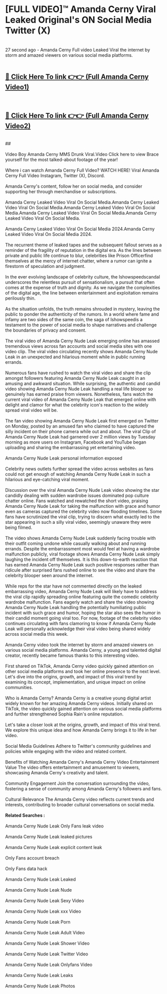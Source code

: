 # [FULL VIDEO]™ Amanda Cerny Viral Leaked Original's ON Social Media Twitter (X) <br>
<br>
27 second ago - Amanda Cerny Full video Leaked Viral the internet by storm and amazed viewers on various social media platforms.<br>

 <br>

##  <a href="https://play.123hd.live?title=Full Amanda_Cerny&ref=git">🔴 Click Here To link 👉👉 (Full Amanda Cerny Video1)</a><br>
  <br>

##  <a href="https://play.123hd.live?title=Full Amanda_Cerny&ref=git">🔴 Click Here To link 👉👉 (Full Amanda Cerny Video2)</a><br>
  <br>
  ##


  <br>

  <br>
Video Boy Amanda Cerny MMS Drunk Viral.Video Click here to view Brace yourself for the most talked-about footage of the year!
<br><br>
Where i can watch Amanda Cerny Full Video? WATCH HERE! Viral Amanda Cerny Full Video Instagram, Twitter (X), Discord.
<br><br>
Amanda Cerny's content, follow her on social media, and consider supporting her through merchandise or subscriptions.
<br><br>
Amanda Cerny Leaked Video Viral On Social Media.Amanda Cerny Leaked Video Viral On Social Media.Amanda Cerny Leaked Video Viral On Social Media.Amanda Cerny Leaked Video Viral On Social Media.Amanda Cerny Leaked Video Viral On Social Media.
<br><br>
Amanda Cerny Leaked Video Viral On Social Media 2024.Amanda Cerny Leaked Video Viral On Social Media 2024.
<br><br>
The recurrent theme of leaked tapes and the subsequent fallout serves as a reminder of the fragility of reputation in the digital era. As the lines between private and public life continue to blur, celebrities like Prison Officerfind themselves at the mercy of internet chatter, where a rumor can ignite a firestorm of speculation and judgment.
<br><br>
In the ever evolving landscape of celebrity culture, the Ishowspeedscandal underscores the relentless pursuit of sensationalism, a pursuit that often comes at the expense of truth and dignity. As we navigate the complexities of the digital age, the line between entertainment and exploitation remains perilously thin.
<br><br>
As the situation unfolds, the truth remains shrouded in mystery, leaving the public to ponder the authenticity of the rumors. In a world where fame and infamy are two sides of the same coin, the saga of Ishowspeedis a testament to the power of social media to shape narratives and challenge the boundaries of privacy and consent.
<br><br>
The viral video of Amanda Cerny Nude Leak emerging online has amassed tremendous views across fan accounts and social media sites with one video clip. The viral video circulating recently shows Amanda Cerny Nude Leak in an unexpected and hilarious moment while in public running errands.
<br><br>
Numerous fans have rushed to watch the viral video and share the clip amongst followers featuring Amanda Cerny Nude Leak caught in an amusing and awkward situation. While surprising, the authentic and candid video showing Amanda Cerny Nude Leak handling a real life blooper so genuinely has earned praise from viewers. Nonetheless, fans watch the current viral video of Amanda Cerny Nude Leak that emerged online with delight and clamor for what the celebrity icon's reaction to the widely spread viral video will be.
<br><br>
The fan video showing Amanda Cerny Nude Leak first emerged on Twitter on Monday, posted by an amused fan who claimed to have captured the silly incident on their phone camera while out and about. The viral Clip of Amanda Cerny Nude Leak had garnered over 2 million views by Tuesday morning as more users on Instagram, Facebook and YouTube began uploading and sharing the embarrassing yet entertaining video.
<br><br>
Amanda Cerny Nude Leak personal information exposed
<br><br>
Celebrity news outlets further spread the video across websites as fans could not get enough of watching Amanda Cerny Nude Leak in such a hilarious and eye-catching viral moment.
<br><br>
Discussion over the viral Amanda Cerny Nude Leak video showing the star candidly dealing with sudden wardrobe issues dominated pop culture chatter online. Fans watched and rewatched the short video, praising Amanda Cerny Nude Leak for taking the malfunction with grace and humor even as cameras captured the celebrity video now flooding timelines. Some fans have scrutinized the viral clip, trying to discern what exactly led to the star appearing in such a silly viral video, seemingly unaware they were being filmed.
<br><br>
The video shows Amanda Cerny Nude Leak suddenly facing trouble with their outfit coming undone while casually walking about and running errands. Despite the embarrassment most would feel at having a wardrobe malfunction publicly, viral footage shows Amanda Cerny Nude Leak simply laughing the incident off themselves. It is this down-to-earth reaction that has earned Amanda Cerny Nude Leak such positive responses rather than ridicule after surprised fans rushed online to see the video and share the celebrity blooper seen around the internet.
<br><br>
While reps for the star have not commented directly on the leaked embarrassing video, Amanda Cerny Nude Leak will likely have to address the viral clip rapidly spreading online featuring quite the comedic celebrity wardrobe malfunction. Fans eagerly watch and share the video showing Amanda Cerny Nude Leak handling the potentially humiliating public incident with such grace and humor, hoping the star also sees the humor in their candid moment going viral too. For now, footage of the celebrity video continues circulating with fans clamoring to know if Amanda Cerny Nude Leak will personally acknowledge their viral video being shared widely across social media this week.
<br><br>
Amanda Cerny video took the internet by storm and amazed viewers on various social media platforms. Amanda Cerny, a young and talented digital creator, recently became famous thanks to this interesting video.
<br><br>
First shared on TikTok, Amanda Cerny video quickly gained attention on other social media platforms and took her online presence to the next level. Let's dive into the origins, growth, and impact of this viral trend by examining its concept, implementation, and unique impact on online communities.
<br><br>
Who is Amanda Cerny? Amanda Cerny is a creative young digital artist widely known for her amazing Amanda Cerny videos. Initially shared on TikTok, the video quickly gained attention on various social media platforms and further strengthened Sophia Rain's online reputation.
<br><br>
Let's take a closer look at the origins, growth, and impact of this viral trend. We explore this unique idea and how Amanda Cerny brings it to life in her video.
<br><br>
Social Media Guidelines Adhere to Twitter's community guidelines and policies while engaging with the video and related content.
<br><br>
Benefits of Watching Amanda Cerny's Amanda Cerny Video Entertainment Value The video offers entertainment and amusement to viewers, showcasing Amanda Cerny's creativity and talent.
<br><br>
Community Engagement Join the conversation surrounding the video, fostering a sense of community among Amanda Cerny's followers and fans.
<br><br>
Cultural Relevance The Amanda Cerny video reflects current trends and interests, contributing to broader cultural conversations on social media.
<br><br>
<strong>Related Searches :</strong>
<br><br>
Amanda Cerny Nude Leak Only Fans leak video
<br><br>
Amanda Cerny Nude Leak leaked pictures
<br><br>
Amanda Cerny Nude Leak explicit content leak
<br><br>
Only Fans account breach
<br><br>
Only Fans data hack
<br><br>
Amanda Cerny Nude Leak Leaked
<br><br>
Amanda Cerny Nude Leak Nude
<br><br>
Amanda Cerny Nude Leak Sexy Video
<br><br>
Amanda Cerny Nude Leak xxx Video
<br><br>
Amanda Cerny Nude Leak Porn
<br><br>
Amanda Cerny Nude Leak Adult Video
<br><br>
Amanda Cerny Nude Leak Shower Video
<br><br>
Amanda Cerny Nude Leak Twitter Video
<br><br>
Amanda Cerny Nude Leak Onlyfans Video
<br><br>
Amanda Cerny Nude Leak Leaks
<br><br>
Amanda Cerny Nude Leak Photos
